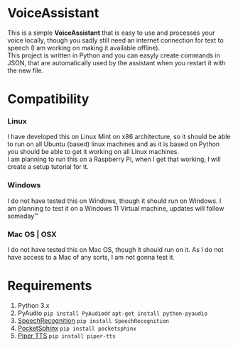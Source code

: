 # VoiceAssistant
This is a simple **VoiceAssistant** that is easy to use and processes your voice locally, though you sadly still need an internet connection for text to speech (I am working on making it available offline). <br>
This project is written in Python and you can easyly create commands in JSON, that are automatically used by the assistant when you restart it with the new file.
# Compatibility
### Linux
I have developed this on Linux Mint on x86 architecture, so it should be able to run on all Ubuntu (based) linux machines and as it is based on Python you should be able to get it working on all Linux machines.<br>
I am planning to run this on a Raspberry Pi, when I get that working, I will create a setup tutorial for it. 
### Windows
I do not have tested this on Windows, though it should run on Windows. I am planning to test it on a Windows 11 Virtual machine, updates will follow someday™
### Mac OS | OSX
I do not have tested this on Mac OS, though it should run on it. As I do not have access to a Mac of any sorts, I am not gonna test it.
# Requirements
1. Python 3.x
2. PyAudio ```pip install PyAudio```or ```apt-get install python-pyaudio```
3. [SpeechRecognition](https://pypi.org/project/SpeechRecognition/) ```pip install SpeechRecognition```
4. [PocketSphinx](https://pypi.org/project/pocketsphinx/) ```pip install pocketsphinx```
5. [Piper TTS](https://pypi.org/project/piper-tts/) ```pip install piper-tts```
